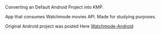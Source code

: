 Converting an Default Android Project into KMP.

App that consumes Watchmode movies API. Made for studying purposes.


Original Android project was posted Here [Watchmode-Android](https://github.com/cesarsicas/watchmode-android)
